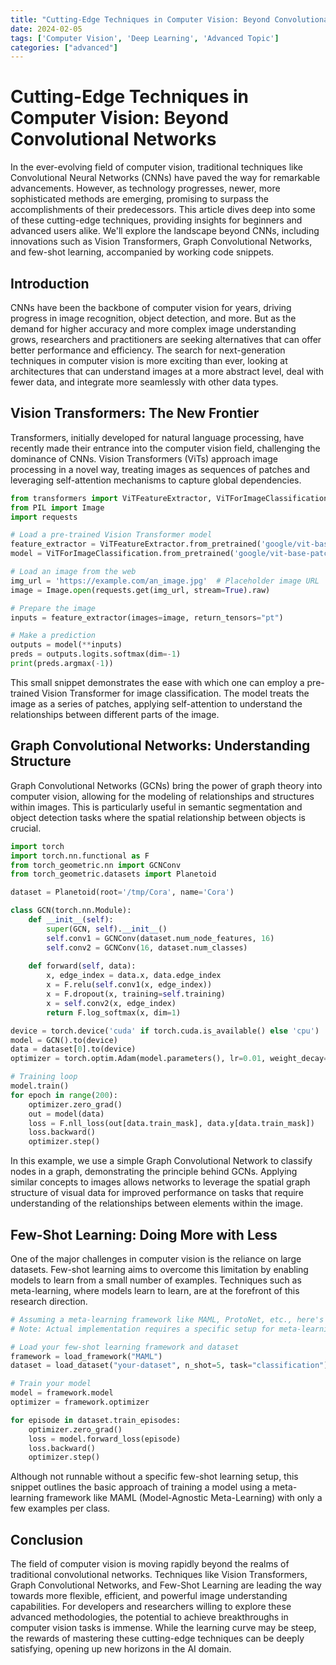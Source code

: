 ```yaml
---
title: "Cutting-Edge Techniques in Computer Vision: Beyond Convolutional Networks"
date: 2024-02-05
tags: ['Computer Vision', 'Deep Learning', 'Advanced Topic']
categories: ["advanced"]
---
```



# Cutting-Edge Techniques in Computer Vision: Beyond Convolutional Networks

In the ever-evolving field of computer vision, traditional techniques like Convolutional Neural Networks (CNNs) have paved the way for remarkable advancements. However, as technology progresses, newer, more sophisticated methods are emerging, promising to surpass the accomplishments of their predecessors. This article dives deep into some of these cutting-edge techniques, providing insights for beginners and advanced users alike. We'll explore the landscape beyond CNNs, including innovations such as Vision Transformers, Graph Convolutional Networks, and few-shot learning, accompanied by working code snippets.

## Introduction

CNNs have been the backbone of computer vision for years, driving progress in image recognition, object detection, and more. But as the demand for higher accuracy and more complex image understanding grows, researchers and practitioners are seeking alternatives that can offer better performance and efficiency. The search for next-generation techniques in computer vision is more exciting than ever, looking at architectures that can understand images at a more abstract level, deal with fewer data, and integrate more seamlessly with other data types.

## Vision Transformers: The New Frontier

Transformers, initially developed for natural language processing, have recently made their entrance into the computer vision field, challenging the dominance of CNNs. Vision Transformers (ViTs) approach image processing in a novel way, treating images as sequences of patches and leveraging self-attention mechanisms to capture global dependencies.

```python
from transformers import ViTFeatureExtractor, ViTForImageClassification
from PIL import Image
import requests

# Load a pre-trained Vision Transformer model
feature_extractor = ViTFeatureExtractor.from_pretrained('google/vit-base-patch16-224-in21k')
model = ViTForImageClassification.from_pretrained('google/vit-base-patch16-224-in21k')

# Load an image from the web
img_url = 'https://example.com/an_image.jpg'  # Placeholder image URL
image = Image.open(requests.get(img_url, stream=True).raw)

# Prepare the image
inputs = feature_extractor(images=image, return_tensors="pt")

# Make a prediction
outputs = model(**inputs)
preds = outputs.logits.softmax(dim=-1)
print(preds.argmax(-1))
```

This small snippet demonstrates the ease with which one can employ a pre-trained Vision Transformer for image classification. The model treats the image as a series of patches, applying self-attention to understand the relationships between different parts of the image.

## Graph Convolutional Networks: Understanding Structure

Graph Convolutional Networks (GCNs) bring the power of graph theory into computer vision, allowing for the modeling of relationships and structures within images. This is particularly useful in semantic segmentation and object detection tasks where the spatial relationship between objects is crucial.

```python
import torch
import torch.nn.functional as F
from torch_geometric.nn import GCNConv
from torch_geometric.datasets import Planetoid

dataset = Planetoid(root='/tmp/Cora', name='Cora')

class GCN(torch.nn.Module):
    def __init__(self):
        super(GCN, self).__init__()
        self.conv1 = GCNConv(dataset.num_node_features, 16)
        self.conv2 = GCNConv(16, dataset.num_classes)
    
    def forward(self, data):
        x, edge_index = data.x, data.edge_index
        x = F.relu(self.conv1(x, edge_index))
        x = F.dropout(x, training=self.training)
        x = self.conv2(x, edge_index)
        return F.log_softmax(x, dim=1)

device = torch.device('cuda' if torch.cuda.is_available() else 'cpu')
model = GCN().to(device)
data = dataset[0].to(device)
optimizer = torch.optim.Adam(model.parameters(), lr=0.01, weight_decay=5e-4)

# Training loop
model.train()
for epoch in range(200):
    optimizer.zero_grad()
    out = model(data)
    loss = F.nll_loss(out[data.train_mask], data.y[data.train_mask])
    loss.backward()
    optimizer.step()
```

In this example, we use a simple Graph Convolutional Network to classify nodes in a graph, demonstrating the principle behind GCNs. Applying similar concepts to images allows networks to leverage the spatial graph structure of visual data for improved performance on tasks that require understanding of the relationships between elements within the image.

## Few-Shot Learning: Doing More with Less

One of the major challenges in computer vision is the reliance on large datasets. Few-shot learning aims to overcome this limitation by enabling models to learn from a small number of examples. Techniques such as meta-learning, where models learn to learn, are at the forefront of this research direction.

```python
# Assuming a meta-learning framework like MAML, ProtoNet, etc., here's a pseudocode snippet
# Note: Actual implementation requires a specific setup for meta-learning which is beyond this example

# Load your few-shot learning framework and dataset
framework = load_framework("MAML")
dataset = load_dataset("your-dataset", n_shot=5, task="classification")

# Train your model
model = framework.model
optimizer = framework.optimizer

for episode in dataset.train_episodes:
    optimizer.zero_grad()
    loss = model.forward_loss(episode)
    loss.backward()
    optimizer.step()
```

Although not runnable without a specific few-shot learning setup, this snippet outlines the basic approach of training a model using a meta-learning framework like MAML (Model-Agnostic Meta-Learning) with only a few examples per class.

## Conclusion

The field of computer vision is moving rapidly beyond the realms of traditional convolutional networks. Techniques like Vision Transformers, Graph Convolutional Networks, and Few-Shot Learning are leading the way towards more flexible, efficient, and powerful image understanding capabilities. For developers and researchers willing to explore these advanced methodologies, the potential to achieve breakthroughs in computer vision tasks is immense. While the learning curve may be steep, the rewards of mastering these cutting-edge techniques can be deeply satisfying, opening up new horizons in the AI domain.
